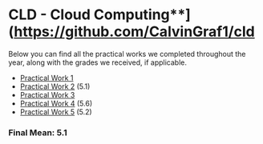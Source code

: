 # CLD - Cloud Computing**](https://github.com/CalvinGraf1/cld

Below you can find all the practical works we completed throughout the year, along with the grades we received, if applicable.

 - [Practical Work 1](https://github.com/CalvinGraf1/cld/tree/main/pw01)
 - [Practical Work 2](https://github.com/CalvinGraf1/cld/tree/main/pw02) (5.1)
 - [Practical Work 3](https://github.com/CalvinGraf1/cld/tree/main/pw03)
 - [Practical Work 4](https://github.com/CalvinGraf1/cld/tree/main/pw04) (5.6)
 - [Practical Work 5](https://github.com/CalvinGraf1/cld/tree/main/pw05) (5.2)


### Final Mean: **5.1**
